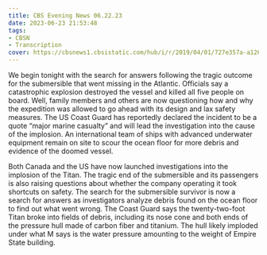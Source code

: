 ```yaml
---
title: CBS Evening News 06.22.23
date: 2023-06-23 21:53:48
tags:
- CBSN
- Transcription
cover: https://cbsnews1.cbsistatic.com/hub/i/r/2019/04/01/727e357a-a126-4138-a2c5-4d3222669d57/thumbnail/640x360/3ff2761028dc5c65cc4f07acd54bcd5c/cbsn2-logo-1920x1080.jpg
---
```

We begin tonight with the search for answers following the tragic outcome for the submersible that went missing in the Atlantic. Officials say a catastrophic explosion destroyed the vessel and killed all five people on board. Well, family members and others are now 	questioning how and why the expedition was allowed to go ahead with its design and lax safety measures. The US Coast Guard has reportedly declared the incident to be a quote “major marine casualty” and will lead the investigation into the cause of the implosion. An international team of ships with advanced underwater equipment remain on site to scour the ocean floor for more debris and evidence of the doomed vessel. 

Both Canada and the US have now launched investigations into the implosion of the Titan. The tragic end of the submersible and its passengers is also raising questions about whether the company operating it took shortcuts on safety. The search for the submersible survivor is now a search for answers as investigators analyze debris found on the ocean floor to find out what went wrong. The Coast Guard says the twenty-two-foot Titan broke into fields of debris, including its nose cone and both ends of the pressure hull made of carbon fiber and titanium. The hull likely imploded under what M says is the water pressure amounting to the weight of Empire State building. 
